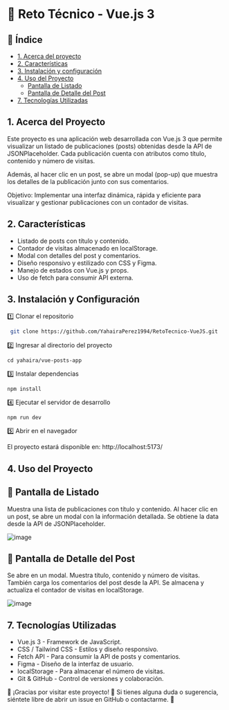 # 📌 Reto Técnico - Vue.js 3

## 📖 Índice
* [1. Acerca del proyecto](#1-acerca-del-proyecto)
* [2. Características](#2-características)
* [3. Instalación y configuración](#3-instalación-y-configuración)
* [4. Uso del Proyecto](#4-uso-del-proyecto)
    * [Pantalla de Listado](#5-pantalla-de-listado)
    * [Pantalla de Detalle del Post](#6-pantalla-de-listado)
* [7. Tecnologías Utilizadas](#7-tecnologías-utilizadas)

## 1. Acerca del Proyecto

Este proyecto es una aplicación web desarrollada con Vue.js 3 que permite visualizar un listado de publicaciones (posts) obtenidas desde la API de JSONPlaceholder. Cada publicación cuenta con atributos como título, contenido y número de visitas.

Además, al hacer clic en un post, se abre un modal (pop-up) que muestra los detalles de la publicación junto con sus comentarios.

Objetivo: Implementar una interfaz dinámica, rápida y eficiente para visualizar y gestionar publicaciones con un contador de visitas.

## 2. Características

* Listado de posts con título y contenido.
* Contador de visitas almacenado en localStorage.
* Modal con detalles del post y comentarios.
* Diseño responsivo y estilizado con CSS y Figma.
* Manejo de estados con Vue.js y props.
* Uso de fetch para consumir API externa.

## 3. Instalación y Configuración

1️⃣ Clonar el repositorio

```sh
 git clone https://github.com/YahairaPerez1994/RetoTecnico-VueJS.git
```

2️⃣ Ingresar al directorio del proyecto

`cd yahaira/vue-posts-app`

3️⃣ Instalar dependencias

`npm install`

4️⃣ Ejecutar el servidor de desarrollo

`npm run dev`

5️⃣ Abrir en el navegador

El proyecto estará disponible en: http://localhost:5173/ 

## 4. Uso del Proyecto

## 📌 Pantalla de Listado
Muestra una lista de publicaciones con título y contenido.
Al hacer clic en un post, se abre un modal con la información detallada.
Se obtiene la data desde la API de JSONPlaceholder.

![image](https://github.com/user-attachments/assets/16a87a8c-7569-40a2-9176-45ef8db923b7)



## 📌 Pantalla de Detalle del Post
Se abre en un modal.
Muestra título, contenido y número de visitas.
También carga los comentarios del post desde la API.
Se almacena y actualiza el contador de visitas en localStorage.

![image](https://github.com/user-attachments/assets/b3237949-7337-4e58-b565-f8cac9f8a1ca)



## 7. Tecnologías Utilizadas

* Vue.js 3 - Framework de JavaScript.
* CSS / Tailwind CSS - Estilos y diseño responsivo.
* Fetch API - Para consumir la API de posts y comentarios.
* Figma - Diseño de la interfaz de usuario.
* localStorage - Para almacenar el número de visitas.
* Git & GitHub - Control de versiones y colaboración.

📌 ¡Gracias por visitar este proyecto! 🎉 Si tienes alguna duda o sugerencia, siéntete libre de abrir un issue en GitHub o contactarme. 🚀
